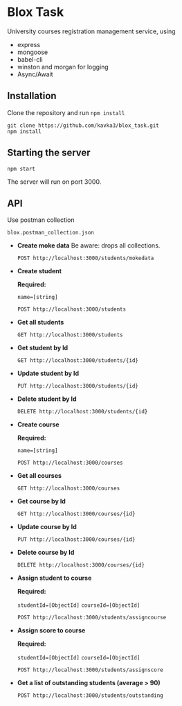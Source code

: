 # Blox Task

University courses registration management service, using

+ express
+ mongoose
+ babel-cli
+ winston and morgan for logging
+ Async/Await

## Installation

Clone the repository and run `npm install`

```
git clone https://github.com/kavka3/blox_task.git
npm install
```

## Starting the server

```
npm start
```

The server will run on port 3000.

## API

Use postman collection

```
blox.postman_collection.json
```

*  **Create moke data**
    Be aware: drops all collections. 
    ```
    POST http://localhost:3000/students/mokedata
    ```

*  **Create student**

   **Required:**

   `name=[string]`
    ```
    POST http://localhost:3000/students
    ```

*  **Get all students**
    ```
    GET http://localhost:3000/students
    ```

*  **Get student by Id**
    ```
    GET http://localhost:3000/students/{id}
    ```

*  **Update student by Id**
    ```
    PUT http://localhost:3000/students/{id}
    ```

*  **Delete student by Id**
    ```
    DELETE http://localhost:3000/students/{id}
    ```

*  **Create course**

   **Required:**

   `name=[string]`
    ```
    POST http://localhost:3000/courses
    ```

*  **Get all courses**
    ```
    GET http://localhost:3000/courses
    ```

*  **Get course by Id**
    ```
    GET http://localhost:3000/courses/{id}
    ```

*  **Update course by Id**
    ```
    PUT http://localhost:3000/courses/{id}
    ```

*  **Delete course by Id**
    ```
    DELETE http://localhost:3000/courses/{id}
    ```

*  **Assign student to course**

   **Required:**

   `studentId=[ObjectId]`
   `courseId=[ObjectId]`
    ```
    POST http://localhost:3000/students/assigncourse
    ```

*  **Assign score to course**

    **Required:**

   `studentId=[ObjectId]`
   `courseId=[ObjectId]`
    ```
    POST http://localhost:3000/students/assignscore
    ```

*  **Get a list of outstanding students (average > 90)**
    ```
    POST http://localhost:3000/students/outstanding
    ```

